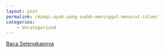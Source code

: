 ```yaml
---
layout: post
permalink: /mimpi-ayah-yang-sudah-meninggal-menurut-islam/
categories:
    - Uncategorized
---
```


[Baca Selengkapnya](/05)